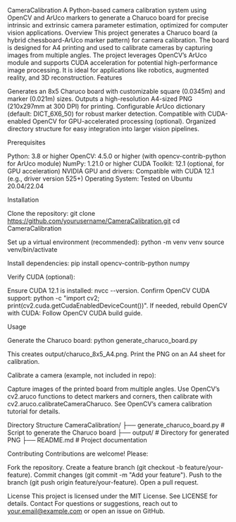 CameraCalibration
A Python-based camera calibration system using OpenCV and ArUco markers to generate a Charuco board for precise intrinsic and extrinsic camera parameter estimation, optimized for computer vision applications.
Overview
This project generates a Charuco board (a hybrid chessboard-ArUco marker pattern) for camera calibration. The board is designed for A4 printing and used to calibrate cameras by capturing images from multiple angles. The project leverages OpenCV’s ArUco module and supports CUDA acceleration for potential high-performance image processing. It is ideal for applications like robotics, augmented reality, and 3D reconstruction.
Features

Generates an 8x5 Charuco board with customizable square (0.0345m) and marker (0.021m) sizes.
Outputs a high-resolution A4-sized PNG (210x297mm at 300 DPI) for printing.
Configurable ArUco dictionary (default: DICT_6X6_50) for robust marker detection.
Compatible with CUDA-enabled OpenCV for GPU-accelerated processing (optional).
Organized directory structure for easy integration into larger vision pipelines.

Prerequisites

Python: 3.8 or higher
OpenCV: 4.5.0 or higher (with opencv-contrib-python for ArUco module)
NumPy: 1.21.0 or higher
CUDA Toolkit: 12.1 (optional, for GPU acceleration)
NVIDIA GPU and drivers: Compatible with CUDA 12.1 (e.g., driver version 525+)
Operating System: Tested on Ubuntu 20.04/22.04

Installation

Clone the repository:
git clone https://github.com/yourusername/CameraCalibration.git
cd CameraCalibration


Set up a virtual environment (recommended):
python -m venv venv
source venv/bin/activate


Install dependencies:
pip install opencv-contrib-python numpy


Verify CUDA (optional):

Ensure CUDA 12.1 is installed: nvcc --version.
Confirm OpenCV CUDA support: python -c "import cv2; print(cv2.cuda.getCudaEnabledDeviceCount())".
If needed, rebuild OpenCV with CUDA: Follow OpenCV CUDA build guide.



Usage

Generate the Charuco board:
python generate_charuco_board.py


This creates output/charuco_8x5_A4.png.
Print the PNG on an A4 sheet for calibration.


Calibrate a camera (example, not included in repo):

Capture images of the printed board from multiple angles.
Use OpenCV’s cv2.aruco functions to detect markers and corners, then calibrate with cv2.aruco.calibrateCameraCharuco.
See OpenCV’s camera calibration tutorial for details.



Directory Structure
CameraCalibration/
├── generate_charuco_board.py  # Script to generate the Charuco board
├── output/                   # Directory for generated PNG
├── README.md                 # Project documentation

Contributing
Contributions are welcome! Please:

Fork the repository.
Create a feature branch (git checkout -b feature/your-feature).
Commit changes (git commit -m "Add your feature").
Push to the branch (git push origin feature/your-feature).
Open a pull request.

License
This project is licensed under the MIT License. See LICENSE for details.
Contact
For questions or suggestions, reach out to your.email@example.com or open an issue on GitHub.